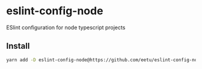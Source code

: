 # eslint-config-node

ESlint configuration for node typescript projects

## Install

```bash
yarn add -D eslint-config-node@https://github.com/eetu/eslint-config-node@1.0.0 eslint prettier typescript @typescript-eslint/eslint-plugin @typescript-eslint/parser eslint-config-prettier
```
